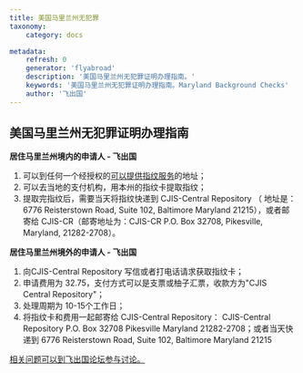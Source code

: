 ```yaml
---
title: 美国马里兰州无犯罪
taxonomy:
    category: docs

metadata:
    refresh: 0
    generator: 'flyabroad'
    description: '美国马里兰州无犯罪证明办理指南。'
    keywords: '美国马里兰州无犯罪证明办理指南。Maryland Background Checks'
    author: '飞出国'
---
```


## 美国马里兰州无犯罪证明办理指南


**居住马里兰州境内的申请人 - 飞出国**

1. 可以到任何一个经授权的[可以提供指纹服务](http://www.dpscs.state.md.us/publicservs/fingerprint.shtml)的地址；
2. 可以去当地的支付机构，用本州的指纹卡提取指纹；
3. 提取完指纹后，需要当天将指纹快递到 CJIS-Central Repository （ 地址是：6776 Reisterstown Road, Suite 102, Baltimore Maryland 21215），或者邮寄给  CJIS-CR（邮寄地址为：CJIS-CR P.O. Box 32708, Pikesville, Maryland, 21282-2708）。


**居住马里兰州境外的申请人 - 飞出国**

1. 向CJIS-Central Repository 写信或者打电话请求获取指纹卡；
2. 申请费用为 32.75，支付方式可以是支票或柚子汇票，收款方为"CJIS Central Repository"；
3. 处理周期为 10-15个工作日；
4. 将指纹卡和费用一起邮寄给 CJIS-Central Repository：	CJIS-Central Repository P.O. Box 32708 Pikesville Maryland 21282-2708；或者当天快递到  6776 Reisterstown Road, Suite 102, Baltimore Maryland 21215

[相关问题可以到飞出国论坛参与讨论。](http://bbs.fcgvisa.com/t/17423?target=_blank)